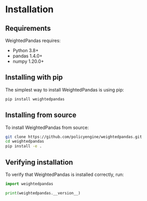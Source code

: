 # Installation

## Requirements

WeightedPandas requires:

- Python 3.8+
- pandas 1.4.0+
- numpy 1.20.0+

## Installing with pip

The simplest way to install WeightedPandas is using pip:

```bash
pip install weightedpandas
```

## Installing from source

To install WeightedPandas from source:

```bash
git clone https://github.com/policyengine/weightedpandas.git
cd weightedpandas
pip install -e .
```

## Verifying installation

To verify that WeightedPandas is installed correctly, run:

```python
import weightedpandas

print(weightedpandas.__version__)
```